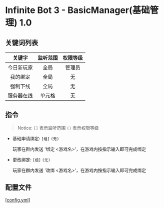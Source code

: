 # Infinite Bot 3 - BasicManager(基础管理) 1.0
 
## 关键词列表

| 关键字 | 监听范围 | 权限等级 |
| :----: | :----: | :----: |
| 今日新玩家 | 全局 | 管理员 |
| 我的绑定 | 全局 | 无 |
| 强制下线 | 全局 | 无 |
| 服务器在线 | 单元格 | 无 |

## 指令

> Notice: `[]` 表示监听范围 `()` 表示权限等级

- 基础申请绑定: `[组]` `(无)`

    玩家在群内发送 '绑定 <游戏名>'，在游戏内按指示输入即可完成绑定

- 更改绑定: `[组]` `(无)`

    玩家在群内发送 '改绑 <游戏名>'，在游戏内按指示输入即可完成绑定

## 配置文件

[[config.yml]](src/main/resources/config.yml)